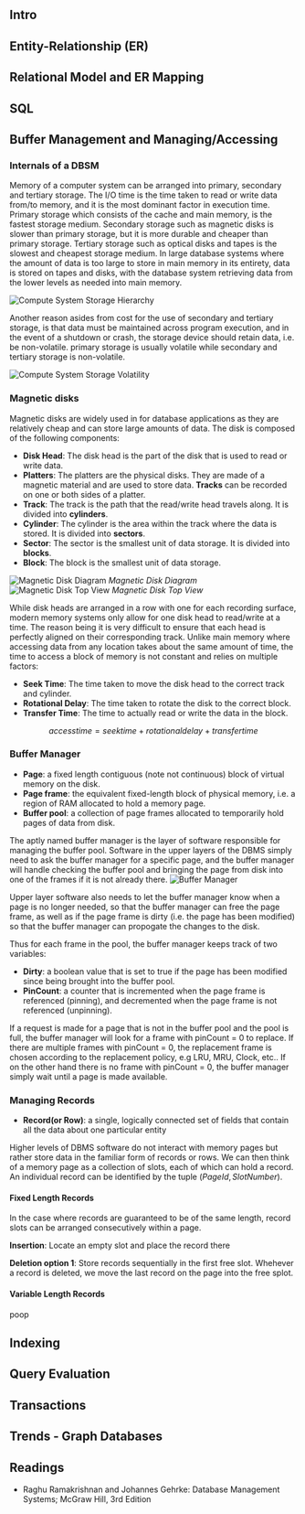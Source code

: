 ## Intro

## Entity-Relationship (ER)

## Relational Model and ER Mapping

## SQL

## Buffer Management and Managing/Accessing

### Internals of a DBSM

Memory of a computer system can be arranged into primary, secondary and tertiary storage. The I/O time is the time taken to read or write data from/to memory, and it is the most dominant factor in execution time. Primary storage which consists of the cache and main memory, is the fastest storage medium. Secondary storage such as magnetic disks is slower than primary storage, but it is more durable and cheaper than primary storage. Tertiary storage such as optical disks and tapes is the slowest and cheapest storage medium. In large database systems where the amount of data is too large to store in main memory in its entirety, data is stored on tapes and disks, with the database system retrieving data from the lower levels as needed into main memory.

![Compute System Storage Hierarchy](./img/Database-Systems/StorageHierarchy.png)

Another reason asides from cost for the use of secondary and tertiary storage, is that data must be maintained across program execution, and in the event of a shutdown or crash, the storage device should retain data, i.e. be non-volatile. primary storage is usually volatile while secondary and tertiary storage is non-volatile.

![Compute System Storage Volatility](./img/Database-Systems/storageHierarchyVolatility.png)

### Magnetic disks

Magnetic disks are widely used in for database applications as they are relatively cheap and can store large amounts of data. The disk is composed of the following components:

- **Disk Head**: The disk head is the part of the disk that is used to read or write data.
- **Platters**: The platters are the physical disks. They are made of a magnetic material and are used to store data. **Tracks** can be recorded on one or both sides of a platter.
- **Track**: The track is the path that the read/write head travels along. It is divided into **cylinders**.
- **Cylinder**: The cylinder is the area within the track where the data is stored. It is divided into **sectors**.
- **Sector**: The sector is the smallest unit of data storage. It is divided into **blocks**.
- **Block**: The block is the smallest unit of data storage.

![Magnetic Disk Diagram](./img/Database-Systems/DiskStructure.png)
_Magnetic Disk Diagram_
![Magnetic Disk Top View](./img/Database-Systems/DiskTopView.png)
_Magnetic Disk Top View_

While disk heads are arranged in a row with one for each recording surface, modern memory systems only allow for one disk head to read/write at a time. The reason being it is very difficult to ensure that each head is perfectly aligned on their corresponding track. Unlike main memory where accessing data from any location takes about the same amount of time, the time to access a block of memory is not constant and relies on multiple factors:

- **Seek Time**: The time taken to move the disk head to the correct track and cylinder.
- **Rotational Delay**: The time taken to rotate the disk to the correct block.
- **Transfer Time**: The time to actually read or write the data in the block.

$$
access time = seek time + rotational delay + transfer time
$$

### Buffer Manager

- **Page**: a fixed length contiguous (note not continuous) block of virtual memory on the disk.
- **Page frame**: the equivalent fixed-length block of physical memory, i.e. a region of RAM allocated to hold a memory page.
- **Buffer pool**: a collection of page frames allocated to temporarily hold pages of data from disk.

The aptly named buffer manager is the layer of software responsible for managing the buffer pool. Software in the upper layers of the DBMS simply need to ask the buffer manager for a specific page, and the buffer manager will handle checking the buffer pool and bringing the page from disk into one of the frames if it is not already there.
![Buffer Manager](./img/Database-Systems/BufferManager.png)

Upper layer software also needs to let the buffer manager know when a page is no longer needed, so that the buffer manager can free the page frame, as well as if the page frame is dirty (i.e. the page has been modified) so that the buffer manager can propogate the changes to the disk.

Thus for each frame in the pool, the buffer manager keeps track of two variables:

- **Dirty**: a boolean value that is set to true if the page has been modified since being brought into the buffer pool.
- **PinCount**: a counter that is incremented when the page frame is referenced (pinning), and decremented when the page frame is not referenced (unpinning).

If a request is made for a page that is not in the buffer pool and the pool is full, the buffer manager will look for a frame with pinCount = 0 to replace. If there are multiple frames with pinCount = 0, the replacement frame is chosen according to the replacement policy, e.g LRU, MRU, Clock, etc.. If on the other hand there is no frame with pinCount = 0, the buffer manager simply wait until a page is made available.

### Managing Records

- **Record(or Row)**: a single, logically connected set of fields that contain all the data about one particular entity

Higher levels of DBMS software do not interact with memory pages but rather store data in the familiar form of records or rows. We can then think of a memory page as a collection of slots, each of which can hold a record. An individual record can be identified by the tuple $(PageId, SlotNumber)$.

#### Fixed Length Records

In the case where records are guaranteed to be of the same length, record slots can be arranged consecutively within a page.

**Insertion**: Locate an empty slot and place the record there

**Deletion option 1**: Store records sequentially in the first free slot. Whehever a record is deleted, we move the last record on the page into the free splot.

#### Variable Length Records

poop

## Indexing

## Query Evaluation

## Transactions

## Trends - Graph Databases

## Readings

- Raghu Ramakrishnan and Johannes Gehrke: Database Management Systems; McGraw Hill, 3rd Edition
